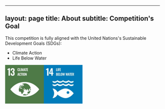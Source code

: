 <!-- ---
layout: page
title: About
subtitle: Competition's Goal
---

This compeition is fully aligned with the United Nations's Sustainable Development Goals (SDGs)
- Climate Action
- Life Below Water 
![image][SDG Goals]

[SDG Goals]: assets/img/cirtesu/UN_SDGs.jpg
 -->



---
layout: page
title: About
subtitle: Competition's Goal
---

This competition is fully aligned with the United Nations's Sustainable Development Goals (SDGs):
- Climate Action
- Life Below Water 
<img src="assets/img/cirtesu/UN_SDGs.jpg" alt="SDG Goals" style="width:50%;height:50%;">
